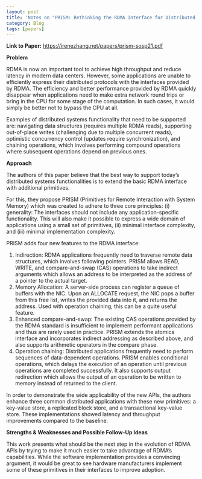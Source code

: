 ```yaml
---
layout: post
title: 'Notes on "PRISM: Rethinking the RDMA Interface for Distributed Systems"'
category: Blog
tags: [papers]
---
```


**Link to Paper:** <https://irenezhang.net/papers/prism-sosp21.pdf>

**Problem**

RDMA is now an important tool to achieve high throughput and reduce latency in modern data centers. However, some applications are unable to efficiently express their distributed protocols with the interfaces provided by RDMA. The efficiency and better performance provided by RDMA quickly disappear when applications need to make extra network round trips or bring in the CPU for some stage of the computation. In such cases, it would simply be better not to bypass the CPU at all.

Examples of distributed systems functionality that need to be supported are: navigating data structures (requires multiple RDMA reads), supporting out-of-place writes (challenging due to multiple concurrent reads), optimistic concurrency control (updates require synchronization), and chaining operations, which involves performing compound operations where subsequent operations depend on previous ones.

**Approach**

The authors of this paper believe that the best way to support today’s distributed systems functionalities is to extend the basic RDMA interface with additional primitives.

For this, they propose PRISM (Primitives for Remote Interaction with System Memory) which was created to adhere to three core principles: (i) generality: The interfaces should not include any application-specific functionality. This will also make it possible to express a wide domain of applications using a small set of primitives, (ii) minimal interface complexity, and (iii) minimal implementation complexity.

PRISM adds four new features to the RDMA interface:

1. Indirection: RDMA applications frequently need to traverse remote data structures, which involves following pointers. PRISM allows READ, WRITE, and compare-and-swap (CAS) operations to take indirect arguments which allows an address to be interpreted as the address of a pointer to the actual target.  
2. Memory Allocation: A server-side process can register a queue of buffers with the NIC. Upon an ALLOCATE request, the NIC pops a buffer from this free list, writes the provided data into it, and returns the address. Used with operation chaining, this can be a quite useful feature.  
3. Enhanced compare-and-swap: The existing CAS operations provided by the RDMA standard is insufficient to implement performant applications and thus are rarely used in practice. PRISM extends the atomics interface and incorporates indirect addressing as described above, and also supports arithmetic operators in the compare phase.  
4. Operation chaining: Distributed applications frequently need to perform sequences of data-dependent operations. PRISM enables conditional operations, which delays the execution of an operation until previous operations are completed successfully. It also supports output redirection which allows the output of an operation to be written to memory instead of returned to the client.

In order to demonstrate the wide applicability of the new APIs, the authors enhance three common distributed applications with these new primitives: a key-value store, a replicated block store, and a transactional key-value store. These implementations showed latency and throughput improvements compared to the baseline.

**Strengths & Weaknesses and Possible Follow-Up Ideas**

This work presents what should be the next step in the evolution of RDMA APIs by trying to make it much easier to take advantage of RDMA’s capabilities. While the software implementation provides a convincing argument, it would be great to see hardware manufacturers implement some of these primitives in their interfaces to improve adoption.
